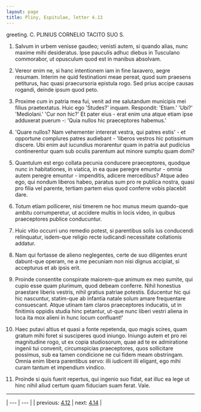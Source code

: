 ```yaml
---
layout: page
title: Pliny, Espitulae, letter 4.13
---
```


greeting. C. PLINIUS CORNELIO TACITO SUO S.



1. Salvum in urbem venisse gaudeo; venisti autem, si quando alias, nunc maxime mihi desideratus. Ipse pauculis adhuc diebus in Tusculano commorabor, ut opusculum quod est in manibus absolvam.



2. Vereor enim ne, si hanc intentionem iam in fine laxavero, aegre resumam. Interim ne quid festinationi meae pereat, quod sum praesens petiturus, hac quasi praecursoria epistula rogo. Sed prius accipe causas rogandi, deinde ipsum quod peto.



3. Proxime cum in patria mea fui, venit ad me salutandum municipis mei filius praetextatus. Huic ego 'Studes?' inquam. Respondit: 'Etiam.' 'Ubi?' 'Mediolani.' 'Cur non hic?' Et pater eius - erat enim una atque etiam ipse adduxerat puerum -: 'Quia nullos hic praeceptores habemus.'



4. 'Quare nullos? Nam vehementer intererat vestra, qui patres estis' - et opportune complures patres audiebant - 'liberos vestros hic potissimum discere. Ubi enim aut iucundius morarentur quam in patria aut pudicius continerentur quam sub oculis parentum aut minore sumptu quam domi?



5. Quantulum est ergo collata pecunia conducere praeceptores, quodque nunc in habitationes, in viatica, in ea quae peregre emuntur - omnia autem peregre emuntur - impenditis, adicere mercedibus? Atque adeo ego, qui nondum liberos habeo, paratus sum pro re publica nostra, quasi pro filia vel parente, tertiam partem eius quod conferre vobis placebit dare.



6. Totum etiam pollicerer, nisi timerem ne hoc munus meum quando-que ambitu corrumperetur, ut accidere multis in locis video, in quibus praeceptores publice conducuntur.



7. Huic vitio occurri uno remedio potest, si parentibus solis ius conducendi relinquatur, isdem-que religio recte iudicandi necessitate collationis addatur.



8. Nam qui fortasse de alieno neglegentes, certe de suo diligentes erunt dabunt-que operam, ne a me pecuniam non nisi dignus accipiat, si accepturus et ab ipsis erit.



9. Proinde consentite conspirate maiorem-que animum ex meo sumite, qui cupio esse quam plurimum, quod debeam conferre. Nihil honestius praestare liberis vestris, nihil gratius patriae potestis. Educentur hic qui hic nascuntur, statim-que ab infantia natale solum amare frequentare consuescant. Atque utinam tam claros praeceptores inducatis, ut in finitimis oppidis studia hinc petantur, ut-que nunc liberi vestri aliena in loca ita mox alieni in hunc locum confluant!'



10. Haec putavi altius et quasi a fonte repetenda, quo magis scires, quam gratum mihi foret si susciperes quod iniungo. Iniungo autem et pro rei magnitudine rogo, ut ex copia studiosorum, quae ad te ex admiratione ingenii tui convenit, circumspicias praeceptores, quos sollicitare possimus, sub ea tamen condicione ne cui fidem meam obstringam. Omnia enim libera parentibus servo: illi iudicent illi eligant, ego mihi curam tantum et impendium vindico.



11. Proinde si quis fuerit repertus, qui ingenio suo fidat, eat illuc ea lege ut hinc nihil aliud certum quam fiduciam suam ferat. Vale.



---

| --- | --- |
| previous: [4.12](../4.12/) | next: [4.14](../4.14/) |